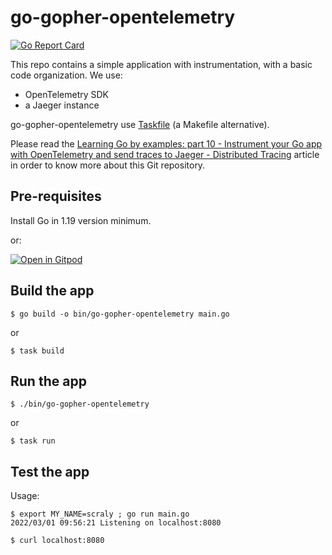 # go-gopher-opentelemetry

[![Go Report Card](https://goreportcard.com/badge/github.com/scraly/learning-go-by-examples)](https://goreportcard.com/report/github.com/scraly/learning-go-by-examples)

This repo contains a simple application with instrumentation, with a basic code organization.
We use:
* OpenTelemetry SDK
* a Jaeger instance

go-gopher-opentelemetry use [Taskfile](https://dev.to/stack-labs/introduction-to-taskfile-a-makefile-alternative-h92) (a Makefile alternative). 

Please read the [Learning Go by examples: part 10 - Instrument your Go app with OpenTelemetry and send traces to Jaeger - Distributed Tracing](xx) article in order to know more about this Git repository.

## Pre-requisites

Install Go in 1.19 version minimum.

or:

[![Open in Gitpod](https://gitpod.io/button/open-in-gitpod.svg)](https://gitpod.io/#https://github.com/scraly/learning-go-by-examples/tree/main/go-gopher-opentelemetry)


## Build the app

`$ go build -o bin/go-gopher-opentelemetry main.go`

or

`$ task build`

## Run the app

`$ ./bin/go-gopher-opentelemetry`

or

`$ task run`

## Test the app

Usage:

```
$ export MY_NAME=scraly ; go run main.go
2022/03/01 09:56:21 Listening on localhost:8080
```

```
$ curl localhost:8080
```